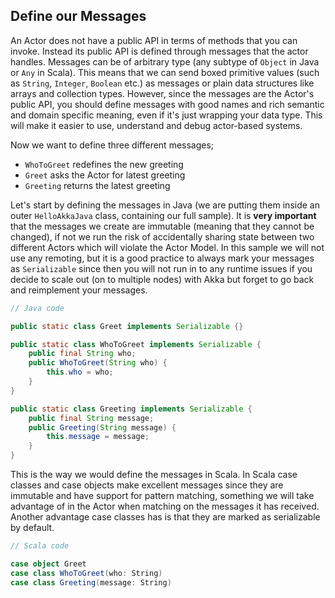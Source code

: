 
Define our Messages
-------------------

An Actor does not have a public API in terms of methods that you can invoke. Instead its public
API is defined through messages that the actor handles. Messages can be of arbitrary
type (any subtype of `Object` in Java or `Any` in Scala).  This means that we
can send boxed primitive values (such as `String`, `Integer`,
`Boolean` etc.) as messages or plain data structures like arrays and
collection types. However, since the messages are the Actor's public API, you should define
messages with good names and rich semantic and domain specific meaning, even if it's just wrapping
your data type. This will make it easier to use, understand and debug actor-based systems.

Now we want to define three different messages;

- `WhoToGreet` redefines the new greeting
- `Greet` asks the Actor for latest greeting
- `Greeting` returns the latest greeting

Let's start by defining the messages in Java (we are putting them inside an outer `HelloAkkaJava` class,
containing our full sample). It is **very important** that the messages we create are immutable (meaning that
they cannot be changed), if not we run the risk of accidentally sharing state between two different Actors
which will violate the Actor Model. In this sample we will not use any remoting, but it is a good practice to
always mark your messages as `Serializable` since then you will not run in to any runtime issues if
you decide to scale out (on to multiple nodes) with Akka but forget to go back and reimplement your messages.

```java
// Java code

public static class Greet implements Serializable {}

public static class WhoToGreet implements Serializable {
    public final String who;
    public WhoToGreet(String who) {
        this.who = who;
    }
}

public static class Greeting implements Serializable {
    public final String message;
    public Greeting(String message) {
        this.message = message;
    }
}
```

This is the way we would define the messages in Scala.  In Scala case classes and case objects make
excellent messages since they are immutable and have support for pattern matching, something we will
take advantage of in the Actor when matching on the messages it has received. Another advantage case
classes has is that they are marked as serializable by default.

```scala
// Scala code

case object Greet
case class WhoToGreet(who: String)
case class Greeting(message: String)
```
